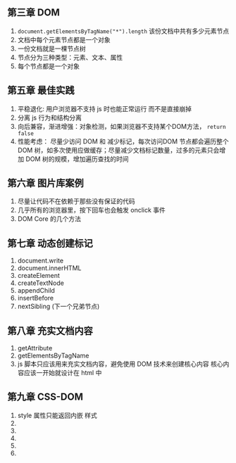 ## 第三章 DOM

1. `document.getElementsByTagName("*").length` 该份文档中共有多少元素节点 
2. 文档中每个元素节点都是一个对象
3. 一份文档就是一棵节点树
4. 节点分为三种类型：元素、文本、属性
5. 每个节点都是一个对象

## 第五章 最佳实践

1. 平稳退化: 用户浏览器不支持 js 时也能正常运行 而不是直接崩掉
2. 分离 js 行为和结构分离
3. 向后兼容，渐进增强：对象检测，如果浏览器不支持某个DOM方法， `return false`
4. 性能考虑： 尽量少访问 DOM 和 减少标记，每次访问DOM 节点都会遍历整个DOM 树，如多次使用应做缓存；尽量减少文档标记数量，过多的元素只会增加 DOM 树的规模，增加遍历查找的时间

## 第六章 图片库案例

1. 尽量让代码不在依赖于那些没有保证的代码
2. 几乎所有的浏览器里，按下回车也会触发 onclick 事件
3. DOM Core 的几个方法

## 第七章 动态创建标记

1. document.write
2. document.innerHTML
3. createElement
4. createTextNode
5. appendChild
6. insertBefore
7. nextSibling (下一个兄弟节点) 

## 第八章 充实文档内容

1. getAttribute
2. getElementsByTagName
3. js 脚本只应该用来充实文档内容，避免使用 DOM 技术来创建核心内容  核心内容应该一开始就设计在 html 中

## 第九章 CSS-DOM

1. style 属性只能返回内嵌 样式
2. 
3. 
4. 
5. 
6.


